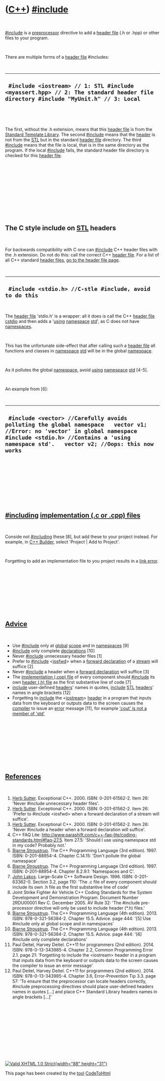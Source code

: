 



 

 

 

 

 

([C++](Cpp.htm)) [\#include](CppInclude.htm)
============================================

 

[\#include](CppInclude.htm) is a [preprocessor](CppPreprocessor.htm)
directive to add a [header file](CppHeaderFile.htm) (.h or .hpp) or
other files to your program.

 

There are multiple forms of a [header file](CppHeaderFile.htm)
\#includes:

 

  -----------------------------------------------------------------------------------------------------------------------------------
  ` #include <iostream> // 1: STL #include <myassert.hpp> // 2: The standard header file directory #include "MyUnit.h" // 3: Local`
  -----------------------------------------------------------------------------------------------------------------------------------

 

 

The first, without the .h extension, means that this [header
file](CppHeaderFile.htm) is from the [Standard Template
Library](CppStl.htm). The second [\#include](CppInclude.htm) means that
the [header](CppHeaderFile.htm) is not from the [STL](CppStl.htm) but in
the standard [header file](CppHeaderFile.htm) directory. The third
[\#include](CppInclude.htm) means that the file is local, that is in the
same directory as the program. If the local [\#include](CppInclude.htm)
fails, the standard header file directory is checked for this [header
file](CppHeaderFile.htm).

 

 

 

 

 

 

The C style include on [STL](CppStl.htm) headers
------------------------------------------------

 

For backwards compatibility with C one can [\#include](CppInclude.htm)
C++ header files with the .h extension. Do not do this: call the correct
C++ [header file](CppHeaderFile.htm). For a list of all C++ standard
[header files](CppHeaderFile.htm), [go to the header file
page](CppHeaderFile.htm).

 

  -----------------------------------------------------------
  ` #include <stdio.h> //C-stle #include, avoid to do this`
  -----------------------------------------------------------

 

The [header file](CppHeaderFile.htm) 'stdio.h' is a wrapper: all it does
is call the C++ [header file](CppHeaderFile.htm)
[cstdio](CppCstdioH.htm) and then adds a '[using](CppUsing.htm)
[namespace](CppNamespace.htm) [std](CppStd.htm)', as C does not have
[namespaces](CppNamespace.htm).

 

This has the unfortunate side-effect that after calling such a [header
file](CppHeaderFile.htm) all functions and classes in
[namespace](CppNamespace.htm) [std](CppStd.htm) will be in the global
[namespace](CppNamespace.htm).

 

As it pollutes the global [namespace](CppNamespace.htm), avoid
[using](CppUsing.htm) [namespace](CppNamespace.htm) [std](CppStd.htm)
\[4-5\].

 

An example from \[6\]:

 

  ---------------------------------------------------------------------------------------------------------------------------------------------------------------------------------------------------------------------------
  ` #include <vector> //Carefully avoids polluting the global namespace   vector v1; //Error: no 'vector' in global namespace   #include <stdio.h> //Contains a 'using namespace std'.   vector v2; //Oops: this now works`
  ---------------------------------------------------------------------------------------------------------------------------------------------------------------------------------------------------------------------------

 

 

 

 

 

[\#including](CppInclude.htm) [implementation (.c or .cpp) files](CppImplementationFile.htm)
--------------------------------------------------------------------------------------------

 

Conside not [\#including](CppInclude.htm) these \[8\], but add these to
your project instead. For example, in [C++ Builder](CppBuilder.htm),
select 'Project | Add to Project'.

 

Forgetting to add an implementation file to you project results in a
[link error](CppLinkError.htm).

 

 

 

 

 

[Advice](CppAdvice.htm)
-----------------------

 

-   Use [\#include](CppInclude.htm) only at [global](CppGlobal.htm)
    [scope](CppScope.htm) and in [namespaces](CppNamespace.htm) \[9\]
-   [\#include](CppInclude.htm) only complete
    [declarations](CppDeclaration.htm) \[10\]
-   Never [\#include](CppInclude.htm) unnecessary header files \[1\]
-   Prefer to [\#include](CppInclude.htm)
    &lt;[iosfwd](CppIosfwdH.htm)&gt; when a [forward
    declaration](CppForwardDeclaration.htm) of a [stream](CppStream.htm)
    will suffice \[2\]
-   Never [\#include](CppInclude.htm) a header when a [forward
    declaration](CppForwardDeclaration.htm) will suffice \[3\]
-   The [implementation (.cpp) file](CppImplementationFile.htm) of every
    component should [\#include](CppInclude.htm) its own [header (.h)
    file](CppHeaderFile.htm) as the first substantive line of code \[7\]
-   [include](CppInclude.htm) user-defined [headers](CppHeaderFile.htm)'
    names in quotes, [include](CppInclude.htm) [STL](CppStl.htm)
    [headers](CppHeaderFile.htm)' names in angle brackets \[12\]
-   Forgetting to [include](CppInclude.htm) the
    &lt;[iostream](CppIostreamH.htm)&gt; [header](CppHeaderFile.htm) in
    a program that inputs data from the keyboard or outputs data to the
    screen causes the [compiler](CppCompiler.htm) to issue an
    [error](CppCompileError.htm) message \[11\], for example ['cout' is
    not a member of 'std'](CppCompileErrorCoutIsNotAmemberOfStd.htm)

 

 

 

 

 

[References](CppReference.htm)
------------------------------

 

1.  [Herb Sutter](CppHerbSutter.htm). Exceptional C++. 2000.
    ISBN: 0-201-61562-2. Item 26: 'Never \#include unnecessary
    header files'.
2.  [Herb Sutter](CppHerbSutter.htm). Exceptional C++. 2000.
    ISBN: 0-201-61562-2. Item 26: 'Prefer to \#include &lt;iosfwd&gt;
    when a forward declaration of a stream will suffice'.
3.  [Herb Sutter](CppHerbSutter.htm). Exceptional C++. 2000.
    ISBN: 0-201-61562-2. Item 26: 'Never \#include a header when a
    forward declaration will suffice'.
4.  C++ FAQ Lite:
    <http://www.parashift.com/c++-faq-lite/coding-standards.html#faq-27.5>.
    Item 27.5: 'Should I use using namespace std in my code? Probably
    not.'
5.  [Bjarne Stroustrup](CppBjarneStroustrup.htm). The C++ Programming
    Language (3rd edition). 1997. ISBN: 0-201-88954-4. Chapter C.14.15:
    'Don't pollute the global namespace'
6.  [Bjarne Stroustrup](CppBjarneStroustrup.htm). The C++ Programming
    Language (3rd edition). 1997. ISBN: 0-201-88954-4. Chapter 8.2.9.1:
    'Namespaces and C'.
7.  [John Lakos](CppJohnLakos.htm). Large-Scale C++ Software Design.
    1996. ISBN: 0-201-63362-0. Section 3.2, page 110: 'The .c file of
    every component should include its own .h file as the first
    substantive line of code'
8.  Joint Strike Fighter Air Vehicle C++ Coding Standards for the System
    Development and Demonstration Program. Document Number 2RDU00001
    Rev C. December 2005. AV Rule 32: 'The \#include pre-processor
    directive will only be used to include header (\*.h) files.'
9.  [Bjarne Stroustrup](CppBjarneStroustrup.htm). The C++ Programming
    Language (4th edition). 2013. ISBN: 978-0-321-56384-2. Chapter 15.5.
    Advice. page 444: '\[5\] Use \#include only at global scope and in
    namespaces'
10. [Bjarne Stroustrup](CppBjarneStroustrup.htm). The C++ Programming
    Language (4th edition). 2013. ISBN: 978-0-321-56384-2. Chapter 15.5.
    Advice. page 444: '\[6\] \#include only complete declarations'
11. Paul Deitel, Harvey Deitel. C++11 for programmers (2nd edition).
    2014. ISBN: 978-0-13-343985-4. Chapter 2.2, Common Programming
    Error 2.1. page 21: 'Forgetting to include the &lt;iostream&gt;
    header in a program that inputs data from the keyboard or outputs
    data to the screen causes the compiler to issue an error message'
12. Paul Deitel, Harvey Deitel. C++11 for programmers (2nd edition).
    2014. ISBN: 978-0-13-343985-4. Chapter 3.6, Error-Prevention
    Tip 3.3. page 57: 'To ensure that the preprocessor can locate
    headers correctly, \#include preprocessing directives should place
    user-defined headers names in quotes \[...\] and place C++ Standard
    Library headers names in angle brackets \[...\]'

 

 

 

 

 





 

[![Valid XHTML 1.0 Strict](valid-xhtml10.png){width="88"
height="31"}](http://validator.w3.org/check?uri=referer)

This page has been created by the [tool](Tools.htm)
[CodeToHtml](ToolCodeToHtml.htm)

